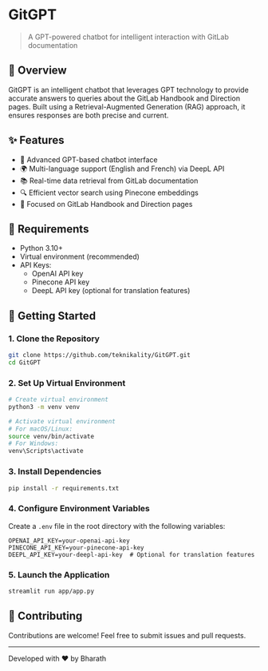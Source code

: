 # GitGPT

> A GPT-powered chatbot for intelligent interaction with GitLab documentation

## 📖 Overview

GitGPT is an intelligent chatbot that leverages GPT technology to provide accurate answers to queries about the GitLab Handbook and Direction pages. Built using a Retrieval-Augmented Generation (RAG) approach, it ensures responses are both precise and current.

## ✨ Features

- 🤖 Advanced GPT-based chatbot interface
- 🌍 Multi-language support (English and French) via DeepL API
- 📚 Real-time data retrieval from GitLab documentation
- 🔍 Efficient vector search using Pinecone embeddings
- 🎯 Focused on GitLab Handbook and Direction pages

## 🔧 Requirements

- Python 3.10+
- Virtual environment (recommended)
- API Keys:
  - OpenAI API key
  - Pinecone API key
  - DeepL API key (optional for translation features)

## 🚀 Getting Started

### 1. Clone the Repository

```bash
git clone https://github.com/teknikality/GitGPT.git
cd GitGPT
```

### 2. Set Up Virtual Environment

```bash
# Create virtual environment
python3 -m venv venv

# Activate virtual environment
# For macOS/Linux:
source venv/bin/activate
# For Windows:
venv\Scripts\activate
```

### 3. Install Dependencies

```bash
pip install -r requirements.txt
```

### 4. Configure Environment Variables

Create a `.env` file in the root directory with the following variables:

```env
OPENAI_API_KEY=your-openai-api-key
PINECONE_API_KEY=your-pinecone-api-key
DEEPL_API_KEY=your-deepl-api-key  # Optional for translation features
```

### 5. Launch the Application

```bash
streamlit run app/app.py
```

## 🤝 Contributing

Contributions are welcome! Feel free to submit issues and pull requests.


---

Developed with ❤️ by Bharath